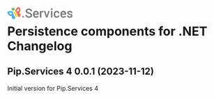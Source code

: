# <img src="https://github.com/pip-services/pip-services/raw/master/design/Logo.png" alt="Pip.Services Logo" style="max-width:30%"> <br/> Persistence components for .NET Changelog

## <a name="0.0.1"></a> Pip.Services 4 0.0.1 (2023-11-12)
Initial version for Pip.Services 4
